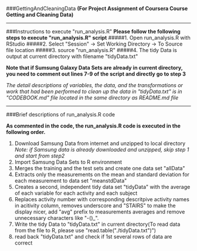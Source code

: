 ###GettingAndCleaningData
**(For Project Assignment of Coursera Course Getting and Cleaning Data)**

-------------------------------------------------------------------------

###Instructions to execute "run_analysis.R"
**Please follow the following steps to execute "run_analysis.R" script**
#####1. Open run_analysis.R with RStudio
#####2. Select "Session" -> Set Working Directory -> To Source file location
#####3. source "run_analysis.R"
#####4. The tidy Data is output at current directory with filename "tidyData.txt"

**Note that if Sumsung Galaxy Data Sets are already in current directory, you need to comment out lines 7-9 of the script and directly go to step 3**

*The detail descriptions of variables, the data, and the transformations or work that had been performed to clean up the data in "tidyData.txt" is in "CODEBOOK.md" file located in the same directory as README.md file*

---------------------------------------------

###Brief descriptions of run_analysis.R code

**As commented in the code, the run_analysis.R code is executed in the following order.**

1. Download Samsung Data from internet and unzipped to local directory
          *Note: if Samsung data is already downloaded and unzipped, skip step 1 and start from step2*
2. Import Samsung Data Sets to R environment
3. Merges the training and the test sets and create one data set "allData"
4. Extracts only the measurements on the mean and standard deviation for each measurement to data set "meanstdData"
5. Creates a second, independent tidy data set "tidyData" with the average of each variable for each activity and each subject
6. Replaces activity number with corresponding descritpive activity names in acitivity column, removes underscore and "STAIRS" to make the display nicer, add "avg" prefix to measurements averages and remove unnecessary characters like "-()_".
7. Write the tidy Data to "tidyData.txt" in current directory(To read data from the file to R, please use "read.table("./tidyData.txt")")
8. read back "tidyData.txt" and check if 1st several rows of data are correct
